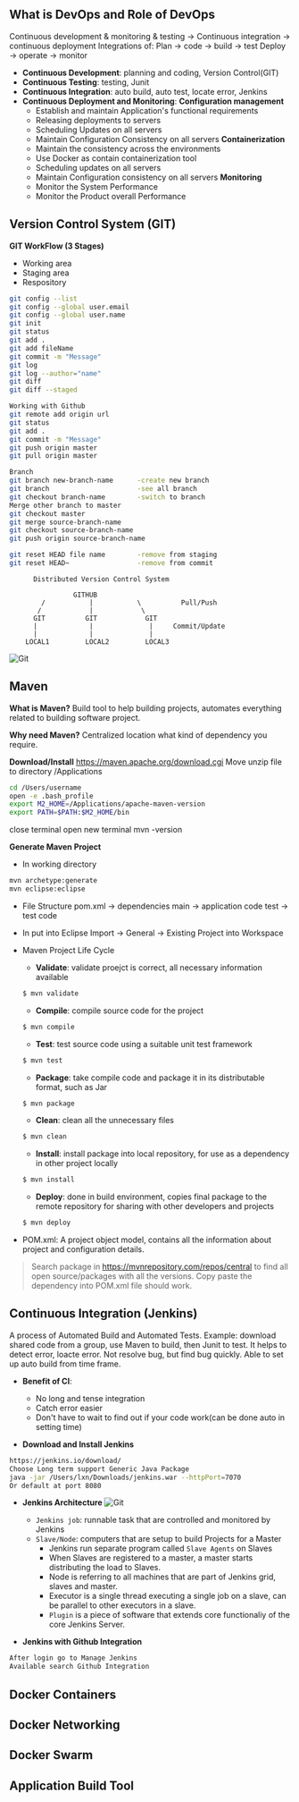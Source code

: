## What is DevOps and Role of DevOps
Continuous development & monitoring & testing -> Continuous integration -> continuous deployment
Integrations of:
Plan -> code -> build -> test
Deploy -> operate -> monitor

* **Continuous Development**: planning and coding, Version Control(GIT)
* **Continuous Testing**: testing, Junit
* **Continuous Integration**: auto build, auto test, locate error, Jenkins
* **Continuous Deployment and Monitoring**: 
    **Configuration management**
    * Establish and maintain Application's functional requirements
    * Releasing deployments to servers
    * Scheduling Updates on all servers
    * Maintain Configuration Consistency on all servers
    **Containerization**
    * Maintain the consistency across the environments
    * Use Docker as contain containerization tool
    * Scheduling updates on all servers
    * Maintain Configuration consistency on all servers
    **Monitoring**
    * Monitor the System Performance
    * Monitor the Product overall Performance

## Version Control System (GIT)

**GIT WorkFlow (3 Stages)**
* Working area
* Staging area
* Respository

```bash
git config --list
git config --global user.email
git config --global user.name
git init
git status
git add .
git add fileName 
git commit -m "Message"
git log
git log --author="name"
git diff
git diff --staged
```
```bash
Working with Github
git remote add origin url
git status
git add .
git commit -m "Message"
git push origin master
git pull origin master
```
```bash
Branch
git branch new-branch-name      -create new branch
git branch                      -see all branch
git checkout branch-name        -switch to branch
Merge other branch to master
git checkout master
git merge source-branch-name
git checkout source-branch-name
git push origin source-branch-name
```
```bash
git reset HEAD file name        -remove from staging
git reset HEAD~                 -remove from commit

```


          Distributed Version Control System

                    GITHUB
            /           |           \          Pull/Push
           /            |            \
          GIT          GIT            GIT
          |             |              |     Commit/Update
          |             |              |
        LOCAL1         LOCAL2         LOCAL3
![Git](GithubWorkFlow.png)

## Maven
**What is Maven?**
Build tool to help building projects, automates everything related to building software project.

**Why need Maven?**
Centralized location what kind of dependency you require.

**Download/Install**
https://maven.apache.org/download.cgi
Move unzip file to directory /Applications
```bash
cd /Users/username
open -e .bash_profile
export M2_HOME=/Applications/apache-maven-version
export PATH=$PATH:$M2_HOME/bin
```
close terminal
open new terminal mvn -version

**Generate Maven Project**
* In working directory
```bash
mvn archetype:generate
mvn eclipse:eclipse
```
* File Structure
pom.xml -> dependencies
main -> application code
test -> test code
* In put into Eclipse
Import -> General -> Existing Project into Workspace

* Maven Project Life Cycle
    * **Validate**: validate proejct is correct, all necessary information available
    ```bash
    $ mvn validate
    ```
    * **Compile**: compile source code for the project
     ```bash
    $ mvn compile
    ```
    * **Test**: test source code using a suitable unit test framework
     ```bash
    $ mvn test
    ```
    * **Package**: take compile code and package it in its distributable format, such as Jar
    ```bash
    $ mvn package
    ```
    * **Clean**: clean all the unnecessary files
    ```bash
    $ mvn clean
    ```
    * **Install**: install package into local repository, for use as a dependency in other project locally
    ```bash
    $ mvn install
    ```
    * **Deploy**: done in build environment, copies final package to the remote repository for sharing with other developers and projects
    ```bash
    $ mvn deploy
    ```
* POM.xml: A project object model, contains all the information about project and configuration details.
>Search package in https://mvnrepository.com/repos/central
to find all open source/packages with all the versions. Copy paste the dependency into POM.xml file should work.

## Continuous Integration (Jenkins)
A process of Automated Build and Automated Tests. Example: download shared code from a group, use Maven to build, then Junit to test. It helps to detect error, loacte error. Not resolve bug, but find bug quickly. Able to set up auto build from time frame.
* **Benefit of CI**:
    * No long and tense integration
    * Catch error easier
    * Don't have to wait to find out if your code work(can be done auto in setting time)

* **Download and Install Jenkins**
```bash
https://jenkins.io/download/
Choose Long term support Generic Java Package
java -jar /Users/lxn/Downloads/jenkins.war --httpPort=7070
Or default at port 8080
```
* **Jenkins Architecture** 
![Git](Jenkin.png)
    * `Jenkins job`: runnable task that are controlled and monitored by Jenkins
    * `Slave/Node`: computers that are setup to build Projects for a Master
        * Jenkins run separate program called `Slave Agents` on Slaves
        * When Slaves are registered to a master, a master starts distributing the load to Slaves.
        * Node is referring to all machines that are part of Jenkins grid, slaves and master.
        * Executor is a single thread executing a single job on a slave, can be parallel to other executors in a slave.
        * `Plugin` is a piece of software that extends core functionaliy of the core Jenkins Server.

* **Jenkins with Github Integration**
```bash
After login go to Manage Jenkins
Available search Github Integration
```





## Docker Containers

## Docker Networking

## Docker Swarm

## Application Build Tool
